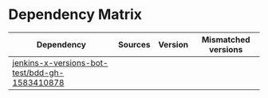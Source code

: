 # Dependency Matrix

Dependency | Sources | Version | Mismatched versions
---------- | ------- | ------- | -------------------
[jenkins-x-versions-bot-test/bdd-gh-1583410878](https://github.com/jenkins-x-versions-bot-test/bdd-gh-1583410878.git) |  | []() | 
